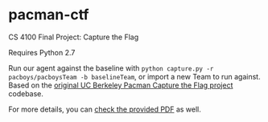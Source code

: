 # pacman-ctf
CS 4100 Final Project: Capture the Flag

Requires Python 2.7

Run our agent against the baseline with `python capture.py -r pacboys/pacboysTeam -b baselineTeam`, or import a new Team to run against. Based on the [original UC Berkeley Pacman Capture the Flag project](http://ai.berkeley.edu/contest.html) codebase.

For more details, you can [check the provided PDF](https://github.com/robert-chatterton/pacman-ctf/blob/master/Contest%20Information.pdf) as well.
